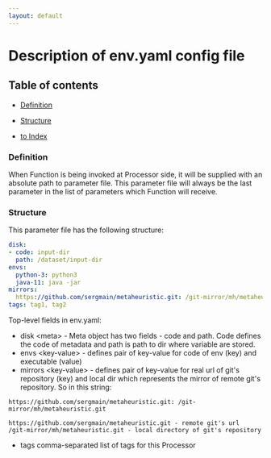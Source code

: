 ```yaml
---
layout: default
---
```


# Description of env.yaml config file

## Table of contents

- [Definition](#definition)
- [Structure](#structure)

- [to Index](/index)


### Definition

When Function is being invoked at Processor side, it will be supplied with an absolute path to parameter file. 
This parameter file will always be the last parameter in the list of parameters which Function will receive.

### Structure

This parameter file has the following structure:   

```yaml
disk:
- code: input-dir
  path: /dataset/input-dir
envs:
  python-3: python3
  java-11: java -jar
mirrors:
  https://github.com/sergmain/metaheuristic.git: /git-mirror/mh/metaheuristic.git
tags: tag1, tag2
```

Top-level fields in env.yaml:   
- disk \<meta\> - Meta object has two fields - code and path. Code defines the code of metadata 
    and path is path to dir where variable are stored.    
- envs \<key-value\> - defines pair of key-value for code of env (key) and executable (value)
- mirrors \<key-value\> - defines pair of key-value for real url of git's repository (key) and 
    local dir which represents the mirror of remote git's repository. So in this string:   
```text
https://github.com/sergmain/metaheuristic.git: /git-mirror/mh/metaheuristic.git
```
    https://github.com/sergmain/metaheuristic.git - remote git's url
    /git-mirror/mh/metaheuristic.git - local directory of git's repository
    
- tags comma-separated list of tags for this Processor    
      
 